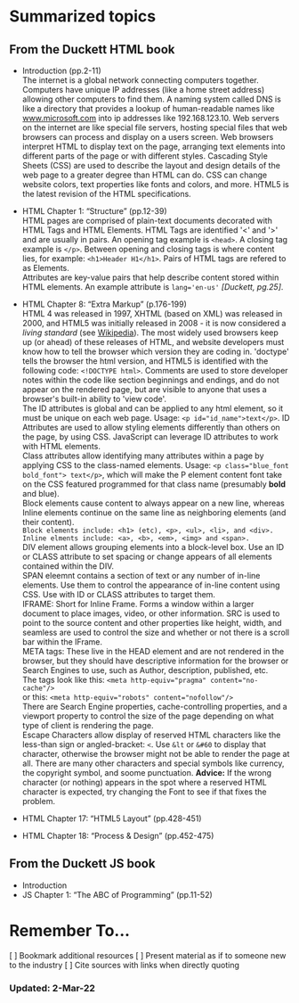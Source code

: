 # Summarized topics

## From the Duckett HTML book

- Introduction (pp.2-11)   
The internet is a global network connecting computers together. Computers have unique IP addresses (like a home street address) allowing other computers to find them. A naming system called DNS is like a directory that provides a lookup of human-readable names like www.microsoft.com into ip addresses like 192.168.123.10. Web servers on the internet are like special file servers, hosting special files that web browsers can process and display on a users screen. Web browsers interpret HTML to display text on the page, arranging text elements into different parts of the page or with different styles. Cascading Style Sheets (CSS) are used to describe the layout and design details of the web page to a greater degree than HTML can do. CSS can change website colors, text properties like fonts and colors, and more. HTML5 is the latest revision of the HTML specifications.   

- HTML Chapter 1: “Structure” (pp.12-39)   
HTML pages are comprised of plain-text documents decorated with HTML Tags and HTML Elements. HTML Tags are identified '<' and '>' and are usually in pairs. An opening tag example is `<head>`. A closing tag example is `</p>`. Between opening and closing tags is where content lies, for example: `<h1>Header H1</h1>`. Pairs of HTML tags are refered to as Elements.   
Attributes are key-value pairs that help describe content stored within HTML elements. An example attribute is `lang='en-us'` *[Duckett, pg.25]*.   

- HTML Chapter 8: “Extra Markup” (p.176-199)   
HTML 4 was released in 1997, XHTML (based on XML) was released in 2000, and HTML5 was initially released in 2008 - it is now considered a *living standard* (see [Wikipedia](https://en.wikipedia.org/wiki/HTML5)). The most widely used browsers keep up (or ahead) of these releases of HTML, and website developers must know how to tell the browser which version they are coding in. 'doctype' tells the browser the html version, and HTML5 is identified with the following code: `<!DOCTYPE html>`. Comments are used to store developer notes within the code like section beginnings and endings, and do not appear on the rendered page, but are visible to anyone that uses a browser's built-in ability to 'view code'.   
The ID attributes is global and can be applied to any html element, so it must be unique on each web page. Usage: `<p id="id_name">text</p>`. ID Attributes are used to allow styling elements differently than others on the page, by using CSS. JavaScript can leverage ID attributes to work with HTML elements.   
Class attributes allow identifying many attributes within a page by applying CSS to the class-named elements. Usage: `<p class="blue_font bold_font"> text</p>`, which will make the P element content font take on the CSS featured programmed for that class name (presumably **bold** and blue).   
Block elements cause content to always appear on a new line, whereas Inline elements continue on the same line as neighboring elements (and their content).   
`Block elements include: <h1> (etc), <p>, <ul>, <li>, and <div>.`   
`Inline elments include: <a>, <b>, <em>, <img> and <span>.`   
DIV element allows grouping elements into a block-level box. Use an ID or CLASS attribute to set spacing or change appears of all elements contained within the DIV.   
SPAN eleemnt contains a section of text or any number of in-line elements. Use them to control the appearance of in-line content using CSS. Use with ID or CLASS attributes to target them.   
IFRAME: Short for Inline Frame. Forms a window within a larger document to place images, video, or other information. SRC is used to point to the source content and other properties like height, width, and seamless are used to control the size and whether or not there is a scroll bar within the IFrame.   
META tags: These live in the HEAD element and are not rendered in the browser, but they should  have descriptive information for the browser or Search Engines to use, such as Author, description, published, etc.   
The tags look like this: `<meta http-equiv="pragma" content="no-cache"/>`   
or this: `<meta http-equiv="robots" content="nofollow"/>`   
There are Search Engine properties, cache-controlling properties, and a viewport property to control the size of the page depending on what type of client is rendering the page.   
Escape Characters allow display of reserved HTML characters like the less-than sign or angled-bracket: `<`. Use `&lt` or `&#60` to display that character, otherwise the browser might not be able to render the page at all. There are many other characters and special symbols like currency, the copyright symbol, and soome punctuation. **Advice:** If the wrong character (or nothing) appears in the spot where a reserved HTML character is expected, try changing the Font to see if that fixes the problem.   

- HTML Chapter 17: “HTML5 Layout” (pp.428-451)   


- HTML Chapter 18: “Process & Design” (pp.452-475)   

## From the Duckett JS book

- Introduction
- JS Chapter 1: “The ABC of Programming” (pp.11-52)

# Remember To...
[ ] Bookmark additional resources
[ ] Present material as if to someone new to the industry
[ ] Cite sources with links when directly quoting

### Updated: 2-Mar-22